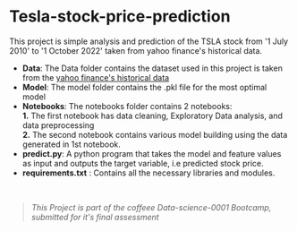 # Tesla-stock-price-prediction
This project is simple analysis and prediction of the TSLA stock from '1 July 2010' to '1 October 2022' taken from yahoo finance's historical data.

* __Data__: The Data folder contains the dataset used in this project is taken from the [yahoo finance's historical data](https://finance.yahoo.com/quote/TSLA/history?period1=1277942400&period2=1664582400&interval=1d&filter=history&frequency=1d&includeAdjustedClose=true)
* __Model__: The model folder contains the .pkl file for the most optimal model
* __Notebooks__: The notebooks folder contains 2 notebooks: <br>  __1.__ The first notebook has data cleaning, Exploratory Data analysis, and data preprocessing <br> __2.__ The second notebook contains various model building using the data generated in 1st notebook.
* __predict.py__: A python program that takes the model and feature values as input and outputs the target variable, i.e predicted stock price.
* __requirements.txt__ : Contains all the necessary libraries and modules.
<br>

> _This Project is part of the coffeee Data-science-0001 Bootcamp, submitted for it's final assessment_
